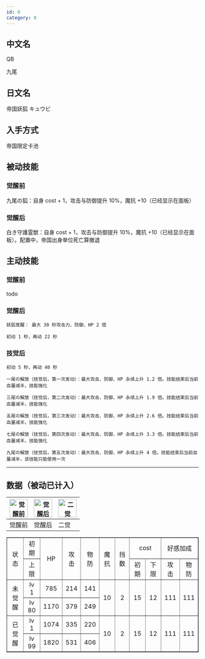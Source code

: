 ```yaml
---
id: 0
category: 0
---
```


## 中文名

QB

九尾

## 日文名

帝国妖狐 キュウビ

## 入手方式

帝国限定卡池

## 被动技能

### 觉醒前

九尾の狐：自身 cost + 1，攻击与防御提升 10%，魔抗 +10（已经显示在面板）

### 觉醒后

白き守護霊獣：自身 cost + 1，攻击与防御提升 10%，魔抗 +10（已经显示在面板）。配置中，帝国出身单位死亡算撤退

## 主动技能

### 觉醒前

todo

### 觉醒后

    妖狐覚醒： 最大 30 秒攻击力、防御、HP 2 倍

    初动 1 秒，再动 22 秒

### 技觉后

    初动 5 秒，再动 40 秒

    一尾の解放（技觉后，第一次发动）：最大攻击、防御、HP 永续上升 1.2 倍。技能结束后当前血量减半，技能强化

    三尾の解放（技觉后，第二次发动）：最大攻击、防御、HP 永续上升 1.9 倍。技能结束后当前血量减半，技能强化

    五尾の解放（技觉后，第三次发动）：最大攻击、防御、HP 永续上升 2.6 倍。技能结束后当前血量减半，技能强化

    七尾の解放（技觉后，第四次发动）：最大攻击、防御、HP 永续上升 3.3 倍。技能结束后当前血量减半，技能强化

    九尾の解放（技觉后，第五次发动）：最大攻击、防御、HP 永续上升 4 倍。技能结束后当前血量减半，该技能只能使用一次

---

## 数据（被动已计入）

| <img src="../../favicon.ico" width="48px" height="48px" alt="觉醒前" /> | <img src="../../favicon.ico" width="48px" height="48px" alt="觉醒后" /> | <img src="../../favicon.ico" width="48px" height="48px" alt="二觉" /> |
| ----------------------------------------------------------------------- | ----------------------------------------------------------------------- | --------------------------------------------------------------------- |
| 觉醒前                                                                  | 觉醒后                                                                  | 二觉                                                                  |

<table style="width: 100%; text-align: center;" border="1">
  <tr>
    <td rowspan="2">状态</td>
    <td>初期</td>
    <td rowspan="2">HP</td>
    <td rowspan="2">攻击</td>
    <td rowspan="2">物防</td>
    <td rowspan="2">魔抗</td>
    <td rowspan="2">挡数</td>
    <td colspan="2">cost</td>
    <td colspan="2">好感加成</td>
  </tr>
  <tr>
    <td>上限</td>
    <td>初期</td>
    <td>下限</td>
    <td>攻击</td>
    <td>物防</td>
  </tr>
  <tr>
    <td rowspan="2">未觉醒</td>
    <td>lv 1</td>
    <td data-未觉醒一级hp>785</td>
    <td data-未觉醒一级攻击>214</td>
    <td data-未觉醒一级物防>141</td>
    <td rowspan="2" data-未觉醒魔防>10</td>
    <td rowspan="2" data-未觉醒挡数>2</td>
    <td rowspan="2" data-未觉醒cost上限>15</td>
    <td rowspan="2" data-未觉醒cost下限>12</td>
    <td rowspan="2" data-未觉醒好感攻击加成>111</td>
    <td rowspan="2" data-未觉醒好感物防加成>111</td>
  </tr>
  <tr>
    <td>lv 80</td>
    <td data-未觉醒满级hp>1170</td>
    <td data-未觉醒满级攻击>379</td>
    <td data-未觉醒满级物防>249</td>
  </tr>
  <tr>
    <td rowspan="2">已觉醒</td>
    <td>lv 1</td>
    <td data-觉醒一级hp>1074</td>
    <td data-觉醒一级攻击>335</td>
    <td data-觉醒一级物防>220</td>
    <td rowspan="2" data-觉醒魔防>10</td>
    <td rowspan="2" data-觉醒挡数>2</td>
    <td rowspan="2" data-觉醒cost上限>15</td>
    <td rowspan="2" data-觉醒cost下限>12</td>
    <td rowspan="2" data-觉醒好感攻击加成>111</td>
    <td rowspan="2" data-觉醒好感物防加成>111</td>
  </tr>
  <tr>
    <td>lv 99</td>
    <td data-觉醒满级hp>1820</td>
    <td data-觉醒满级攻击>531</td>
    <td data-觉醒满级物防>406</td>
  </tr>
</table>

